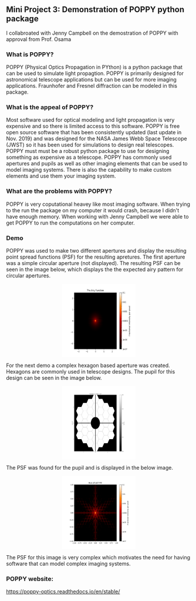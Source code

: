 ## Mini Project 3: Demonstration of POPPY python package

I collabroated with Jenny Campbell on the demostration of POPPY with approval from Prof. Osama

### What is POPPY?

POPPY (Physical Optics Propagation in PYthon) is a python package that can be used to simulate light propagtion. POPPY is primarily designed for astronomical telescope applications but can be used for more imaging applications. Fraunhofer and Fresnel diffraction can be modeled in this package.

### What is the appeal of POPPY?

Most software used for optical modeling and light propagation is very expensive and so there is limited access to this software. POPPY is free open source software that has been consistently updated (last update in Nov. 2019) and was designed for the NASA James Webb Space Telescope (JWST) so it has been used for simulations to design real telescopes. POPPY must must be a robust python package to use for designing something as expensive as a telescope. POPPY has commonly used apertures and pupils as well as other imaging elements that can be used to model imaging systems. There is also the capability to make custom elements and use them your imaging system.

### What are the problems with POPPY?

POPPY is very coputational heavey like most imaging software. When trying to the run the package on my computer it would crash, because I didn't have enough memory. When working with Jenny Campbell we were able to get POPPY to run the computations on her computer. 

### Demo

POPPY was used to make two different apertures and display the resulting point spread functions (PSF) for the resulting apretures. The first aperture was a simple circular aperture (not displayed). The resulting PSF can be seen in the image below, which displays the the expected airy pattern for circular apertures.

<p align="middle"><img src="https://github.com/mbu54/mini3/blob/master/example_airy.png" align="middle" style="width:200px;height:200px;"></p>

For the next demo a complex hexagon based aperture was created. Hexagons are commonly used in telescope designs. The pupil for this design can be seen in the image below. 

<p align="middle"><img src="https://github.com/mbu54/mini3/blob/master/example_atlast_pupil.png" align="middle" style="width:200px;height:200px;"></p>

The PSF was found for the pupil and is displayed in the below image. 

<p align="middle"><img src="https://github.com/mbu54/mini3/blob/master/example_atlast_psf.png" align="middle" style="width:200px;height:200px;"></p>

The PSF for this image is very complex which motivates the need for having software that can model complex imaging systems.

### POPPY website:

https://poppy-optics.readthedocs.io/en/stable/
